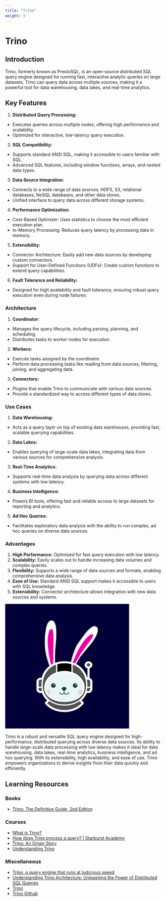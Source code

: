 ```yaml
---
title: "Trino"
weight: 3
---
```


# Trino

## Introduction
Trino, formerly known as PrestoSQL, is an open-source distributed SQL query engine designed for running fast, interactive analytic queries on large datasets. Trino can query data across multiple sources, making it a powerful tool for data warehousing, data lakes, and real-time analytics.

## Key Features
1. **Distributed Query Processing:**
- Executes queries across multiple nodes, offering high performance and scalability.
- Optimized for interactive, low-latency query execution.

2. **SQL Compatibility:**
- Supports standard ANSI SQL, making it accessible to users familiar with SQL.
- Advanced SQL features, including window functions, arrays, and nested data types.

3. **Data Source Integration:**
- Connects to a wide range of data sources: HDFS, S3, relational databases, NoSQL databases, and other data stores.
- Unified interface to query data across different storage systems.

4. **Performance Optimization:**
- Cost-Based Optimizer: Uses statistics to choose the most efficient execution plan.
- In-Memory Processing: Reduces query latency by processing data in memory.

5. **Extensibility:**
- Connector Architecture: Easily add new data sources by developing custom connectors.
- Support for User-Defined Functions (UDFs): Create custom functions to extend query capabilities.

6. **Fault Tolerance and Reliability:**
- Designed for high availability and fault tolerance, ensuring robust query execution even during node failures.

### Architecture
1. **Coordinator:**
- Manages the query lifecycle, including parsing, planning, and scheduling.
- Distributes tasks to worker nodes for execution.

2. **Workers:**
- Execute tasks assigned by the coordinator.
- Perform data processing tasks like reading from data sources, filtering, joining, and aggregating data.

3. **Connectors:**
- Plugins that enable Trino to communicate with various data sources.
- Provide a standardized way to access different types of data stores.

### Use Cases
1. **Data Warehousing:**
- Acts as a query layer on top of existing data warehouses, providing fast, scalable querying capabilities.

2. **Data Lakes:**
- Enables querying of large-scale data lakes, integrating data from various sources for comprehensive analysis.

3. **Real-Time Analytics:**
- Supports real-time data analysis by querying data across different systems with low latency.

4. **Business Intelligence:**
- Powers BI tools, offering fast and reliable access to large datasets for reporting and analytics.

5. **Ad Hoc Queries:**
- Facilitates exploratory data analysis with the ability to run complex, ad hoc queries on diverse data sources.

### Advantages
1. **High Performance:** Optimized for fast query execution with low latency.
2. **Scalability:** Easily scales out to handle increasing data volumes and complex queries.
3. **Flexibility:** Supports a wide range of data sources and formats, enabling comprehensive data analysis.
4. **Ease of Use:** Standard ANSI SQL support makes it accessible to users with SQL knowledge.
5. **Extensibility:** Connector architecture allows integration with new data sources and systems.


![Trino](trino-twitter.png)

Trino is a robust and versatile SQL query engine designed for high-performance, distributed querying across diverse data sources. Its ability to handle large-scale data processing with low latency makes it ideal for data warehousing, data lakes, real-time analytics, business intelligence, and ad hoc querying. With its extensibility, high availability, and ease of use, Trino empowers organizations to derive insights from their data quickly and efficiently.



## Learning Resources
### Books
- [Trino: The Definitive Guide, 2nd Edition](https://www.oreilly.com/library/view/trino-the-definitive/9781098137229/)

### Courses
- [What is Trino?](https://www.youtube.com/watch?v=zA8RFDpoJ0A)
- [How does Trino process a query? | Starburst Academy](https://www.youtube.com/watch?v=uE2rc7HxpCs)
- [Trino: An Origin Story](https://www.youtube.com/watch?v=_VUQ-Jh-M68)
- [Understanding Trino](https://www.youtube.com/watch?v=SKNJObdGCsY)

### Miscellaneous
- [Trino, a query engine that runs at ludicrous speed](https://trino.io/)
- [Understanding Trino Architecture: Unleashing the Power of Distributed SQL Queries](https://medium.com/@geektuhin/understanding-trino-architecture-unleashing-the-power-of-distributed-sql-queries-e996aa3eb39f)
- [Trino](https://www.starburst.io/data-glossary/trino/)
- [Trino Github](https://github.com/trinodb/trino)
